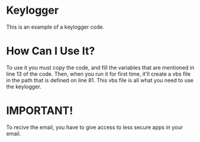 # Keylogger
This is an example of a keylogger code.
# How Can I Use It?
To use it you must copy the code, and fill the variables that are mentioned in line 13 of the code. Then, when you run it for first time, it'll create a vbs file in the path that is defined on line 81. This vbs file is all what you need to use the keylogger.
# IMPORTANT!
To recive the email, you have to give access to less secure apps in your email.
